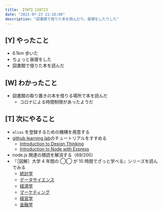 ```yaml
---
title: 【YWT】210723
date: "2021-07-23 21:10:00"
description: "図書館で借りた本を読んだり、昼寝をしたりした"
---
```


## [Y] やったこと

- 6.1km 歩いた
- ちょっと昼寝をした
- 図書館で借りた本を読んだ

## [W] わかったこと

- 図書館の取り置きの本を借りる場所で本を読んだ
  - コロナによる時間制限があったようだ

## [T] 次にやること

- `alias` を登録するための機構を用意する
- [github learning lab](https://lab.github.com/githubtraining)のチュートリアルをすすめる
  - [Introduction to Design Thinking](https://lab.github.com/githubtraining/introduction-to-design-thinking)
  - [Introduction to Node with Express](https://lab.github.com/everydeveloper/introduction-to-node-with-express)
- node.js 関連の積読を解消する（69/200）
- 『［図解］大学 4 年間の ◯◯ が 10 時間でざっと学べる』シリーズを読んでみる
  - [統計学](https://www.amazon.co.jp/dp/B07PXB4NN9)
  - [データサイエンス](https://www.amazon.co.jp/dp/B07XNW3TQM)
  - [経済学](https://www.amazon.co.jp/dp/B01KNLFHH6)
  - [マーケティング](https://www.amazon.co.jp/dp/B07BNC2SV3)
  - [経営学](https://www.amazon.co.jp/dp/B071SKDF3L)
  - [金融学](https://www.amazon.co.jp/dp/B07BB6Z7FW)

<!-- https://twitter.com/camomile_cafe/status/1418548381681475585?s=20 -->
